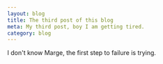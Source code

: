 ```yaml
---
layout: blog
title: The third post of this blog
meta: My third post, boy I am getting tired.
category: blog
---
```


I don't know Marge, the first step to failure is trying.